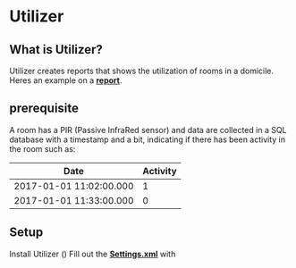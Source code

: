 Utilizer
=====================

## What is Utilizer?
Utilizer creates reports that shows the utilization of rooms in a domicile.
Heres an example on a [**report**](https://github.com/kenbochr/Utilizer/blob/master/Example/Example%20on%20a%20real%20report.xlsx).


## prerequisite
A room has a PIR (Passive InfraRed sensor) and data are collected in a SQL database with a timestamp and a bit, indicating if there has been activity in the room such as:

Date                    | Activity
------------------------|---------
2017-01-01 11:02:00.000 | 1
2017-01-01 11:33:00.000 | 0

## Setup
Install Utilizer () Fill out the [**Settings.xml**](https://github.com/kenbochr/Utilizer/blob/master/PirReg/Settings.xml) with

